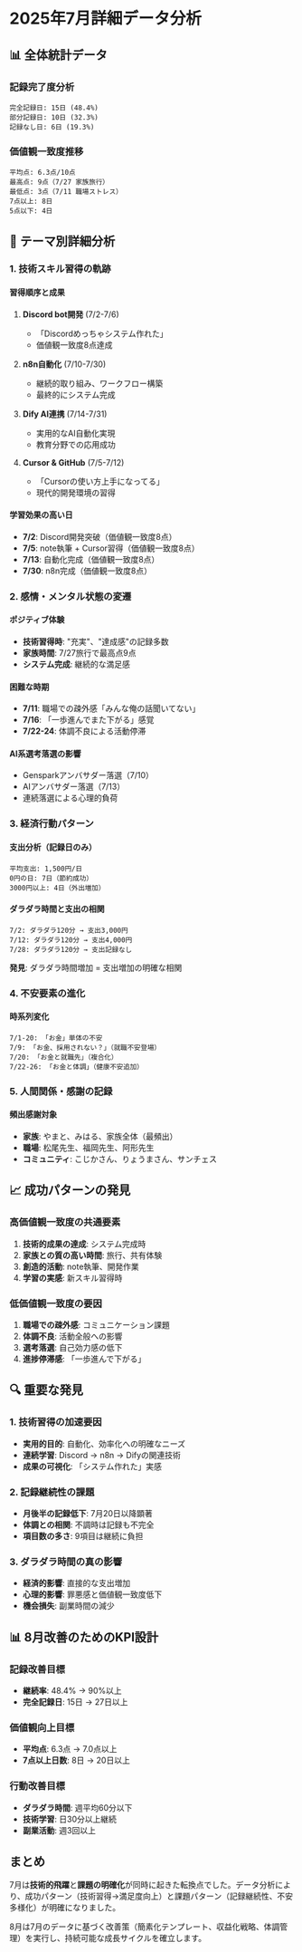 # 2025年7月詳細データ分析

## 📊 全体統計データ

### 記録完了度分析
```
完全記録日: 15日 (48.4%)
部分記録日: 10日 (32.3%) 
記録なし日: 6日 (19.3%)
```

### 価値観一致度推移
```
平均点: 6.3点/10点
最高点: 9点（7/27 家族旅行）
最低点: 3点（7/11 職場ストレス）
7点以上: 8日
5点以下: 4日
```

## 🎯 テーマ別詳細分析

### 1. 技術スキル習得の軌跡

#### 習得順序と成果
1. **Discord bot開発** (7/2-7/6)
   - 「Discordめっちゃシステム作れた」
   - 価値観一致度8点達成

2. **n8n自動化** (7/10-7/30)
   - 継続的取り組み、ワークフロー構築
   - 最終的にシステム完成

3. **Dify AI連携** (7/14-7/31)
   - 実用的なAI自動化実現
   - 教育分野での応用成功

4. **Cursor & GitHub** (7/5-7/12)
   - 「Cursorの使い方上手になってる」
   - 現代的開発環境の習得

#### 学習効果の高い日
- **7/2**: Discord開発突破（価値観一致度8点）
- **7/5**: note執筆 + Cursor習得（価値観一致度8点）
- **7/13**: 自動化完成（価値観一致度8点）
- **7/30**: n8n完成（価値観一致度8点）

### 2. 感情・メンタル状態の変遷

#### ポジティブ体験
- **技術習得時**: "充実"、"達成感"の記録多数
- **家族時間**: 7/27旅行で最高点9点
- **システム完成**: 継続的な満足感

#### 困難な時期
- **7/11**: 職場での疎外感「みんな俺の話聞いてない」
- **7/16**: 「一歩進んでまた下がる」感覚
- **7/22-24**: 体調不良による活動停滞

#### AI系選考落選の影響
- Gensparkアンバサダー落選（7/10）
- AIアンバサダー落選（7/13）
- 連続落選による心理的負荷

### 3. 経済行動パターン

#### 支出分析（記録日のみ）
```
平均支出: 1,500円/日
0円の日: 7日（節約成功）
3000円以上: 4日（外出増加）
```

#### ダラダラ時間と支出の相関
```
7/2: ダラダラ120分 → 支出3,000円
7/12: ダラダラ120分 → 支出4,000円  
7/28: ダラダラ120分 → 支出記録なし
```
**発見**: ダラダラ時間増加 = 支出増加の明確な相関

### 4. 不安要素の進化

#### 時系列変化
```
7/1-20: 「お金」単体の不安
7/9: 「お金、採用されない？」（就職不安登場）
7/20: 「お金と就職先」（複合化）
7/22-26: 「お金と体調」（健康不安追加）
```

### 5. 人間関係・感謝の記録

#### 頻出感謝対象
- **家族**: やまと、みはる、家族全体（最頻出）
- **職場**: 松尾先生、福岡先生、阿形先生
- **コミュニティ**: こじかさん、りょうまさん、サンチェス

## 📈 成功パターンの発見

### 高価値観一致度の共通要素
1. **技術的成果の達成**: システム完成時
2. **家族との質の高い時間**: 旅行、共有体験
3. **創造的活動**: note執筆、開発作業
4. **学習の実感**: 新スキル習得時

### 低価値観一致度の要因
1. **職場での疎外感**: コミュニケーション課題
2. **体調不良**: 活動全般への影響
3. **選考落選**: 自己効力感の低下
4. **進捗停滞感**: 「一歩進んで下がる」

## 🔍 重要な発見

### 1. 技術習得の加速要因
- **実用的目的**: 自動化、効率化への明確なニーズ
- **連続学習**: Discord → n8n → Difyの関連技術
- **成果の可視化**: 「システム作れた」実感

### 2. 記録継続性の課題
- **月後半の記録低下**: 7月20日以降顕著
- **体調との相関**: 不調時は記録も不完全
- **項目数の多さ**: 9項目は継続に負担

### 3. ダラダラ時間の真の影響
- **経済的影響**: 直接的な支出増加
- **心理的影響**: 罪悪感と価値観一致度低下
- **機会損失**: 副業時間の減少

## 📊 8月改善のためのKPI設計

### 記録改善目標
- **継続率**: 48.4% → 90%以上
- **完全記録日**: 15日 → 27日以上

### 価値観向上目標  
- **平均点**: 6.3点 → 7.0点以上
- **7点以上日数**: 8日 → 20日以上

### 行動改善目標
- **ダラダラ時間**: 週平均60分以下
- **技術学習**: 日30分以上継続
- **副業活動**: 週3回以上

## まとめ

7月は**技術的飛躍**と**課題の明確化**が同時に起きた転換点でした。データ分析により、成功パターン（技術習得→満足度向上）と課題パターン（記録継続性、不安多様化）が明確になりました。

8月は7月のデータに基づく改善策（簡素化テンプレート、収益化戦略、体調管理）を実行し、持続可能な成長サイクルを確立します。